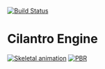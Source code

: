 [![Build Status](https://github.com/dpilawa/cilantro/workflows/build/badge.svg)](https://github.com/dpilawa/cilantro/actions?workflow=build)
# Cilantro Engine
[![Skeletal animation](https://img.youtube.com/vi/LbIv0L_MZGI/0.jpg)](https://www.youtube.com/watch?v=LbIv0L_MZGI)
[![PBR](https://img.youtube.com/vi/J4nGvD1Ytcc/0.jpg)](https://www.youtube.com/watch?v=J4nGvD1Ytcc)

